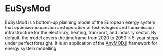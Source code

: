 # EuSysMod

EuSysMod is a bottom-up planning model of the European energy system that optimizes expansion and operation of technologies and transmission infrastructure for the electricity, heating, transport, and industry sector. By default, the model covers the timeframe from 2020 to 2050 in 5-year steps under perfect foresight. It is an application of the [AnyMOD.jl](https://github.com/leonardgoeke/AnyMOD.jl) framework for energy system modelling.
